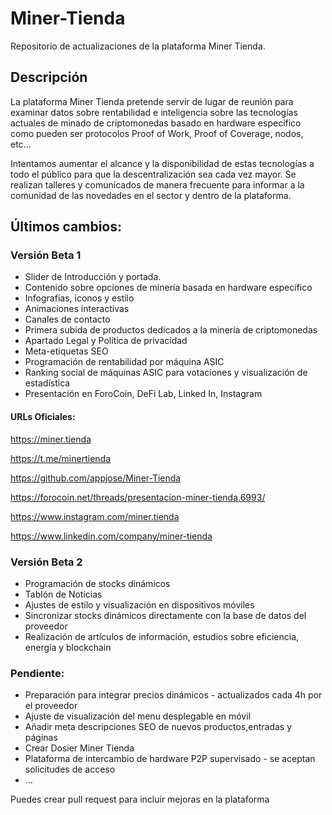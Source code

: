 # Miner-Tienda
Repositorio de actualizaciones de la plataforma Miner Tienda. 

## Descripción

La plataforma Miner Tienda pretende servir de lugar de reunión para examinar datos sobre rentabilidad e inteligencia sobre las tecnologías actuales de minado de criptomonedas basado en hardware específico como pueden ser protocolos Proof of Work, Proof of Coverage, nodos, etc...

Intentamos aumentar el alcance y la disponibilidad de estas tecnologías a todo el público para que la descentralización sea cada vez mayor.
Se realizan talleres y comunicados de manera frecuente para informar a la comunidad de las novedades en el sector y dentro de la plataforma.

## Últimos cambios:

 ### Versión Beta 1
- Slider de Introducción y portada.
- Contenido sobre opciones de minería basada en hardware específico
- Infografías, iconos y estilo
- Animaciones interactivas
- Canales de contacto
- Primera subida de productos dedicados a la minería de criptomonedas
- Apartado Legal y Política de privacidad
- Meta-etiquetas SEO
- Programación de rentabilidad por máquina ASIC
- Ranking social de máquinas ASIC para votaciones y visualización de estadística
- Presentación en ForoCoin, DeFi Lab, Linked In, Instagram

#### URLs Oficiales:

https://miner.tienda

https://t.me/minertienda

https://github.com/appjose/Miner-Tienda

https://forocoin.net/threads/presentacion-miner-tienda.6993/

https://www.instagram.com/miner.tienda

https://www.linkedin.com/company/miner-tienda


### Versión Beta 2

- Programación de stocks dinámicos
- Tablón de Noticias
- Ajustes de estilo y visualización en dispositivos móviles
- Sincronizar stocks dinámicos directamente con la base de datos del proveedor 
- Realización de artículos de información, estudios sobre eficiencia, energía y blockchain

### Pendiente:
- Preparación para integrar precios dinámicos - actualizados cada 4h por el proveedor
- Ajuste de visualización del menu desplegable en móvil
- Añadir meta descripciones SEO de nuevos productos,entradas y páginas
- Crear Dosier Miner Tienda 
- Plataforma de intercambio de hardware P2P supervisado - se aceptan solicitudes de acceso
- ...

Puedes crear pull request para incluir mejoras en la plataforma
